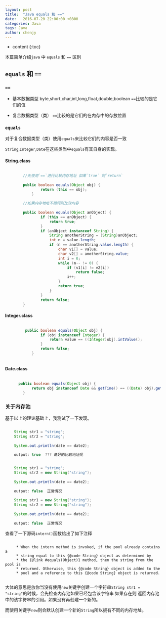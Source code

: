 ```yaml
---
layout: post
title:  "Java equals 和 =="
date:   2016-07-20 22:00:00 +0800
categories: Java
tags: Java 
author: chenjy
---
```


* content
{:toc}

本篇简单介绍`java` 中 `equals` 和 `==` 区别






## `equals` 和 `==` 

### `==` 

* 基本数据类型 byte,short,char,int,long,float,double,boolean
  `==`比较的是它们的值

* 复合数据类型（类）
  `==`比较的是它们的在内存中的存放位置


### `equals`

对于复合数据类型（类）使用`equals`来比较它们的内容是否一致

`String`,`Integer`,`Date`在这些类当中`equals`有其自身的实现。

#### String.class

```java
        
        //先使用`==`进行比较内存地址 如果`true` 则`return`
        
		public boolean equals(Object obj) {
		        return (this == obj);
		    } 
		
		//如果内存地址不相同则比较内容
		   
		public boolean equals(Object anObject) {
		        if (this == anObject) {
		            return true;
		        }
		        if (anObject instanceof String) {
		            String anotherString = (String)anObject;
		            int n = value.length;
		            if (n == anotherString.value.length) {
		                char v1[] = value;
		                char v2[] = anotherString.value;
		                int i = 0;
		                while (n-- != 0) {
		                    if (v1[i] != v2[i])
		                        return false;
		                    i++;
		                }
		                return true;
		            }
		        }
		        return false;
		}

```

#### Integer.class

```java

		 public boolean equals(Object obj) {
		        if (obj instanceof Integer) {
		            return value == ((Integer)obj).intValue();
		        }
		        return false;
		    }



```

#### Date.class

```java

	  public boolean equals(Object obj) {
	        return obj instanceof Date && getTime() == ((Date) obj).getTime();
	    }

```

### 关于内存池

基于以上的理论基础上，我测试了一下发现。

```java

	String str1 = "string";
	String str2 = "string";
	
	System.out.println(date == date2);
 
    output: true  ??? 说好的比较地址呢
```

```java

	String str1 = "string";
	String str2 = new String("string");
	
	System.out.println(date == date2);
 
    output: false  正常情况
    
    String str1 = new String("string");
	String str2 = new String("string");
	
	System.out.println(date == date2);
 
    output: false  正常情况
```

查看了一下源码`intern()`函数给出了如下注释

```

     * When the intern method is invoked, if the pool already contains a
     * string equal to this {@code String} object as determined by
     * the {@link #equals(Object)} method, then the string from the pool is
     * returned. Otherwise, this {@code String} object is added to the
     * pool and a reference to this {@code String} object is returned.


```

大体的意思是放你当没有使用`new`关键字创建一个字符串`String str1 = "string"`的时候，会先检查内存池如果已经包含该字符串
如果存在则 返回内存池中的该字符串的引用。如果没有再创建一个新的。

而使用关键字`new`则会默认创建一个新的`String`所以拥有不同的内存地址。


